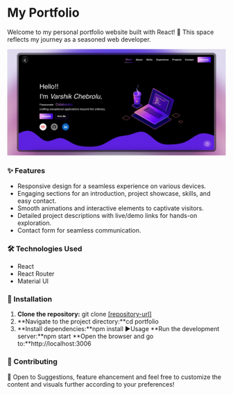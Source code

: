 # My Portfolio

Welcome to my personal portfolio website built with React! 🌟 This space reflects my journey as a seasoned web developer.

![alt text](MainPage.png)

### ✨ Features

- Responsive design for a seamless experience on various devices.
- Engaging sections for an introduction, project showcase, skills, and easy contact.
- Smooth animations and interactive elements to captivate visitors.
- Detailed project descriptions with live/demo links for hands-on exploration.
- Contact form for seamless communication.

### 🛠 Technologies Used

- React
- React Router
- Material UI

### 🚀 Installation

1. **Clone the repository:** git clone [[repository-url]](https://github.com/varshikchebrolu/portfolio.git)
2. **Navigate to the project directory:**cd portfolio
3. **Install dependencies:**npm install
   ▶Usage
   **Run the development server:**npm start
   **Open the browser and go to:**http://localhost:3006

### 🤝 Contributing

🎉 Open to Suggestions, feature ehancement and feel free to customize the content and visuals further according to your preferences!
